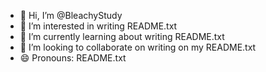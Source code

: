 - 👋 Hi, I’m @BleachyStudy
- 👀 I’m interested in writing README.txt
- 🌱 I’m currently learning about writing README.txt
- 💞️ I’m looking to collaborate on writing on my README.txt
- 😄 Pronouns: README.txt
